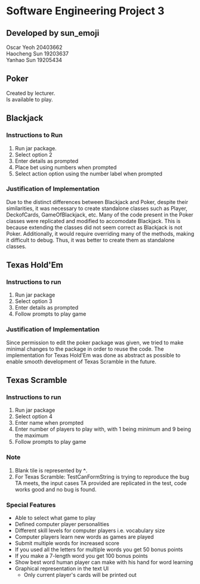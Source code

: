 # Software Engineering Project 3
## Developed by sun_emoji
Oscar Yeoh 20403662  
Haocheng Sun 19203637  
Yanhao Sun 19205434

## Poker
Created by lecturer.  
Is available to play.

## Blackjack
### Instructions to Run
1. Run jar package.
2. Select option 2
3. Enter details as prompted
4. Place bet using numbers when prompted
5. Select action option using the number label when prompted

### Justification of Implementation
Due to the distinct differences between Blackjack and Poker, despite their similarities, it was necessary to create standalone classes such as Player, DeckofCards, GameOfBlackjack, etc. Many of the code present in the Poker classes were replicated and modified to accomodate Blackjack. This is because extending the classes did not seem correct as Blackjack is not Poker. Additionally, it would require overriding many of the methods, making it difficult to debug. Thus, it was better to create them as standalone classes.

## Texas Hold'Em
### Instructions to run
1. Run jar package
2. Select option 3
3. Enter details as prompted
4. Follow prompts to play game

### Justification of Implementation
Since permission to edit the poker package was given, we tried to make minimal changes to the package in order to reuse the code. The implementation for Texas Hold'Em was done as abstract as possible to enable smooth development of Texas Scramble in the future.

## Texas Scramble
### Instructions to run
1. Run jar package
2. Select option 4
3. Enter name when prompted
4. Enter number of players to play with, with 1 being minimum and 9 being the maximum
5. Follow prompts to play game

### Note
1. Blank tile is represented by **^**.
2. For Texas Scramble: TestCanFormString is trying to reproduce the bug TA meets, the input cases TA provided are replicated in the test, code works good and no bug is found.

### Special Features
- Able to select what game to play
- Defined computer player personalities
- Different skill levels for computer players i.e. vocabulary size
- Computer players learn new words as games are played
- Submit multiple words for increased score
- If you used all the letters for multiple words you get 50 bonus points
- If you make a 7-length word you get 100 bonus points
- Show best word human player can make with his hand for word learning
- Graphical representation in the text UI
  - Only current player's cards will be printed out
